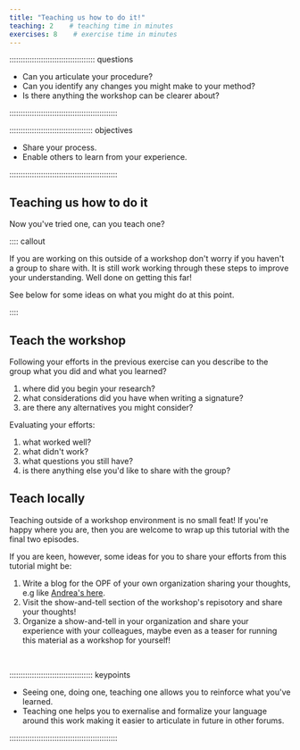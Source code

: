 ```yaml
---
title: "Teaching us how to do it!"
teaching: 2    # teaching time in minutes
exercises: 8    # exercise time in minutes
---
```


:::::::::::::::::::::::::::::::::::::: questions

- Can you articulate your procedure?
- Can you identify any changes you might make to your method?
- Is there anything the workshop can be clearer about?

::::::::::::::::::::::::::::::::::::::::::::::::

::::::::::::::::::::::::::::::::::::: objectives

- Share your process.
- Enable others to learn from your experience.

::::::::::::::::::::::::::::::::::::::::::::::::

## Teaching us how to do it

Now you've tried one, can you teach one?

:::: callout

If you are working on this outside of a workshop don't worry if you haven't
a group to share with. It is still work working through these steps to improve
your understanding. Well done on getting this far!

See below for some ideas on what you might do at this point.

::::

## Teach the workshop

Following your efforts in the previous exercise can you describe to the
group what you did and what you learned?

1. where did you begin your research?
1. what considerations did you have when writing a signature?
1. are there any alternatives you might consider?

Evaluating your efforts:

1. what worked well?
1. what didn't work?
1. what questions you still have?
1. is there anything else you'd like to share with the group?

## Teach locally

Teaching outside of a workshop environment is no small feat! If you're
happy where you are, then you are welcome to wrap up this tutorial with
the final two episodes.

If you are keen, however, some ideas for you to share your efforts from
this tutorial might be:

1. Write a blog for the OPF of your own organization sharing your thoughts, e.g
like [Andrea's here](https://openpreservation.org/blogs/making-the-switch-from-user-to-user-and-contributor-my-first-file-format-signature/).
1. Visit the show-and-tell section of the workshop's repisotory and share
your thoughts!
1. Organize a show-and-tell in your organization and share your
experience with your colleagues, maybe even as a teaser for running
this material as a workshop for yourself!

<!-- NB. Keypoints should appear at the end of the markdown file. Aesthetically
     it looks like it's better with an additional newline so adding that
     here and using this comment as a separator to make it easy to read
     content.
-->

<br>

::::::::::::::::::::::::::::::::::::: keypoints

- Seeing one, doing one, teaching one allows you to reinforce what you've
learned.
- Teaching one helps you to exernalise and formalize your language around this
work making it easier to articulate in future in other forums.

::::::::::::::::::::::::::::::::::::::::::::::::
